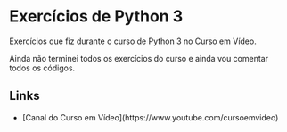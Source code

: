 # Exercícios de Python 3

Exercícios que fiz durante o curso de Python 3 no Curso em Vídeo.

Ainda não terminei todos os exercícios do curso e ainda vou comentar todos os códigos.

## Links

<ul>
    <li>[Canal do Curso em Vídeo](https://www.youtube.com/cursoemvideo)
</ul>







